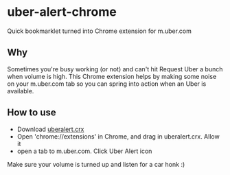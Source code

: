 # uber-alert-chrome
Quick bookmarklet turned into Chrome extension for m.uber.com

## Why

Sometimes you're busy working (or not) and can't hit Request Uber a
bunch when volume is high. This Chrome extension helps by making some
noise on your m.uber.com tab so you can spring into action when an Uber
is available.

## How to use

- Download [uberalert.crx](https://github.com/steadystatic/uber-alert-chrome/raw/master/uberalert.crx)
- Open 'chrome://extensions' in Chrome, and drag in uberalert.crx. Allow it
- open a tab to m.uber.com. Click Uber Alert icon

Make sure your volume is turned up and listen for a car honk :)
